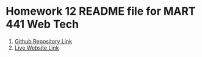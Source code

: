 # Homework 12 README file for MART 441 Web Tech

1. [Github Repository Link](https://github.com/beaugoldberg/MART441-WebTechnologies)
2. [Live Website Link](https://beaugoldberg.github.io/MART441-WebTechnologies/HW-12/part1.html)


    

